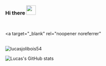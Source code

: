 ### Hi there <img src="https://raw.githubusercontent.com/MartinHeinz/MartinHeinz/master/wave.gif" width="30px">

<!--Visits counter-->
<!--<h3>
Thanks for stopping by I hope you'll enjoy my projects!--> &nbsp; 
  <a target="_blank" rel="noopener noreferrer" 
     <br><br><p align="left"> <img src="https://komarev.com/ghpvc/?username=lucasjolibois54&label=Profile%20views&color=0e75b6&style=flat" alt="lucasjolibois54" /> </p>
  </a>
</h3>

<!-- A+-->

![Lucas's GitHub stats](https://github-readme-stats.vercel.app/api?username=lucasjolibois54&show_icons=true&theme=radical)
<!--
**lucasjolibois54/lucasjolibois54** is a ✨ _special_ ✨ repository because its `README.md` (this file) appears on your GitHub profile.

Here are some ideas to get you started:

- 🔭 I’m currently working on ...
- 🌱 I’m currently learning ...
- 👯 I’m looking to collaborate on ...
- 🤔 I’m looking for help with ...
- 💬 Ask me about ...
- 📫 How to reach me: ...
- 😄 Pronouns: ...
- ⚡ Fun fact: ...
-->
